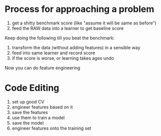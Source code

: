 # Process for approaching a problem

1. get a shitty benchmark score (like "assume it will be same as before")
2. feed the RAW data into a learner to get baseline score

Keep doing the following till you beat the benchmark:

1.  transform the data (without adding features) in a sensible way
2.  feed into same learner and record score
3.  if the score is worse, or learning takes ages undo

Now you can do feature engineering

# Code Editing

1. set up good CV
2. engineer features based on it
3. save the features
4. use them to train a model
5. save the model
6. engineer features onto the training set 